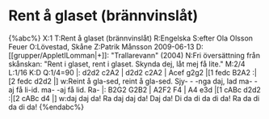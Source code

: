 # Rent å glaset (brännvinslåt)

{%abc%}
X:1
T:Rent å glaset (brännvinslåt)
R:Engelska
S:efter Ola Olsson Feuer
O:Lövestad, Skåne
Z:Patrik Månsson 2009-06-13
D:[[grupper/AppletILomman|+]]: "Trallarevann" (2004)
N:Fri översättning från skånskan: "Rent i glaset, rent i glaset. Skynda dej, låt mej få lite."
M:2/4
L:1/16
K:D
Q:1/4=90
|: d2d2 c2A2 | d2d2 c2A2 | Acef g2g2 |[1 fedc B2A2 :|[2 fedc d2d2 |]
w:Reint å gla-sed, reint å gla-sed. Sjy- - -nga daj, lad ma- -aj få li-id. ma- -aj få lid. Ra-
|: B2G2 G2B2 | A2F2 F4 | A4 e3d |[1 cABc d2d2 :|[2 cABc d4 |]
w:daj daj da! Ra daj daj da! Daj da! Di da di da di da! Ra da di da di da!
{%endabc%}


